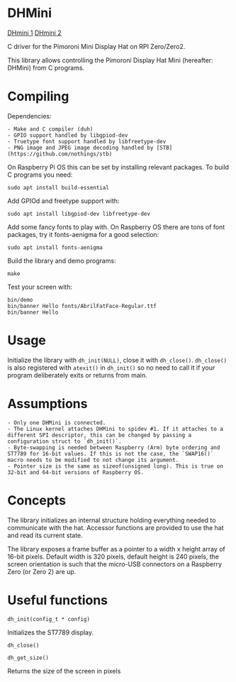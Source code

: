 DHMini
======

[DHmini 1](dhmini1.jpg)
[DHmini 2](dhmini2.jpg)

C driver for the Pimoroni Mini Display Hat on RPI Zero/Zero2.

This library allows controlling the Pimoroni Display Hat Mini (hereafter: DHMini) from C programs.


# Compiling

Dependencies:

    - Make and C compiler (duh)
    - GPIO support handled by libgpiod-dev
    - Truetype font support handled by libfreetype-dev
    - PNG image and JPEG image decoding handled by [STB](https://github.com/nothings/stb)

On Raspberry Pi OS this can be set by installing relevant packages.
To build C programs you need:

    sudo apt install build-essential

Add GPIOd and freetype support with:

    sudo apt install libgpiod-dev libfreetype-dev

Add some fancy fonts to play with. On Raspberry OS there are tons of font packages, try it fonts-aenigma for a good selection:

    sudo apt install fonts-aenigma

Build the library and demo programs:

    make

Test your screen with:

    bin/demo
    bin/banner Hello fonts/AbrilFatFace-Regular.ttf
    bin/banner Hello

# Usage

Initialize the library with `dh_init(NULL)`, close it with `dh_close()`.
`dh_close()` is also registered with `atexit()` in `dh_init()` so no need to call it if your program deliberately exits or returns from main.

# Assumptions

    - Only one DHMini is connected.
    - The Linux kernel attaches DHMini to spidev #1. If it attaches to a different SPI descriptor, this can be changed by passing a configuration struct to `dh_init()`.
    - Byte-swapping is needed between Raspberry (Arm) byte ordering and ST7789 for 16-bit values. If this is not the case, the `SWAP16()` macro needs to be modified to not change its argument.
    - Pointer size is the same as sizeof(unsigned long). This is true on 32-bit and 64-bit versions of Raspberry OS.

# Concepts

The library initializes an internal structure holding everything needed to communicate with the hat.
Accessor functions are provided to use the hat and read its current state.

The library exposes a frame buffer as a pointer to a width x height array of 16-bit pixels. Default width is 320 pixels, default height is 240 pixels, the screen orientation is such that the micro-USB connectors on a Raspberry Zero (or Zero 2) are up.


# Useful functions

    dh_init(config_t * config)

Initializes the ST7789 display.

    dh_close()

    dh_get_size()

Returns the size of the screen in pixels




